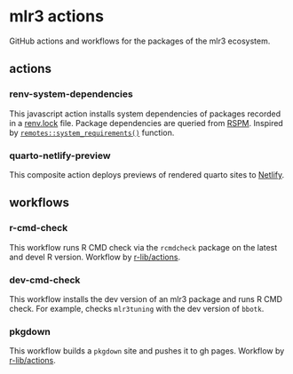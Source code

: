 # mlr3 actions

GitHub actions and workflows for the packages of the mlr3 ecosystem.

## actions
### renv-system-dependencies

This javascript action installs system dependencies of packages recorded in a [renv.lock](https://rstudio.github.io/renv/articles/renv.html) file. Package dependencies are queried from [RSPM](https://github.com/rstudio/r-system-requirements). Inspired by [`remotes::system_requirements()`](https://github.com/r-lib/remotes) function.

### quarto-netlify-preview

This composite action deploys previews of rendered quarto sites to [Netlify](https://www.netlify.com/). 

## workflows

### r-cmd-check

This workflow runs R CMD check via the `rcmdcheck` package on the latest and devel R version.
Workflow by [r-lib/actions](https://github.com/r-lib/actions).

### dev-cmd-check

This workflow installs the dev version of an mlr3 package and runs R CMD check.
For example, checks `mlr3tuning` with the dev version of `bbotk`.

### pkgdown

This workflow builds a `pkgdown` site and pushes it to gh pages.
Workflow by [r-lib/actions](https://github.com/r-lib/actions).


